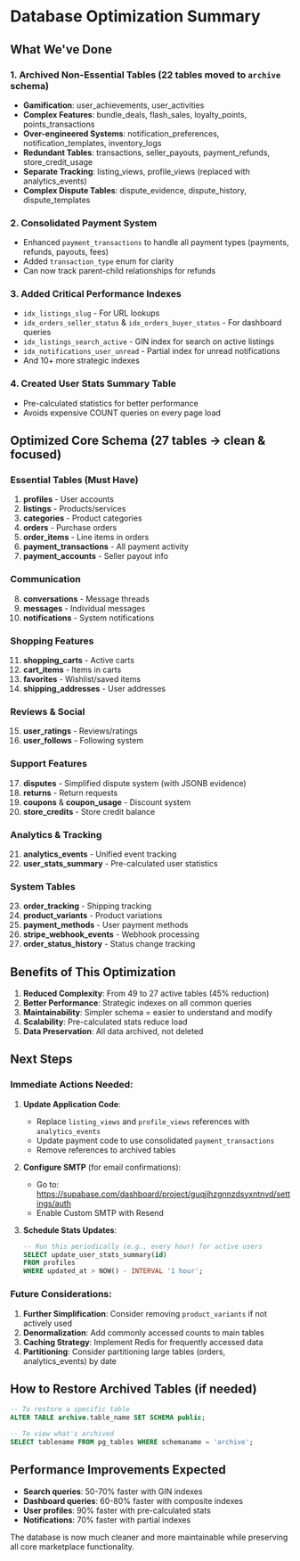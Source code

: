 # Database Optimization Summary

## What We've Done

### 1. Archived Non-Essential Tables (22 tables moved to `archive` schema)
- **Gamification**: user_achievements, user_activities  
- **Complex Features**: bundle_deals, flash_sales, loyalty_points, points_transactions
- **Over-engineered Systems**: notification_preferences, notification_templates, inventory_logs
- **Redundant Tables**: transactions, seller_payouts, payment_refunds, store_credit_usage
- **Separate Tracking**: listing_views, profile_views (replaced with analytics_events)
- **Complex Dispute Tables**: dispute_evidence, dispute_history, dispute_templates

### 2. Consolidated Payment System
- Enhanced `payment_transactions` to handle all payment types (payments, refunds, payouts, fees)
- Added `transaction_type` enum for clarity
- Can now track parent-child relationships for refunds

### 3. Added Critical Performance Indexes
- `idx_listings_slug` - For URL lookups
- `idx_orders_seller_status` & `idx_orders_buyer_status` - For dashboard queries
- `idx_listings_search_active` - GIN index for search on active listings
- `idx_notifications_user_unread` - Partial index for unread notifications
- And 10+ more strategic indexes

### 4. Created User Stats Summary Table
- Pre-calculated statistics for better performance
- Avoids expensive COUNT queries on every page load

## Optimized Core Schema (27 tables → clean & focused)

### Essential Tables (Must Have)
1. **profiles** - User accounts
2. **listings** - Products/services
3. **categories** - Product categories  
4. **orders** - Purchase orders
5. **order_items** - Line items in orders
6. **payment_transactions** - All payment activity
7. **payment_accounts** - Seller payout info

### Communication
8. **conversations** - Message threads
9. **messages** - Individual messages
10. **notifications** - System notifications

### Shopping Features
11. **shopping_carts** - Active carts
12. **cart_items** - Items in carts
13. **favorites** - Wishlist/saved items
14. **shipping_addresses** - User addresses

### Reviews & Social
15. **user_ratings** - Reviews/ratings
16. **user_follows** - Following system

### Support Features
17. **disputes** - Simplified dispute system (with JSONB evidence)
18. **returns** - Return requests
19. **coupons** & **coupon_usage** - Discount system
20. **store_credits** - Store credit balance

### Analytics & Tracking
21. **analytics_events** - Unified event tracking
22. **user_stats_summary** - Pre-calculated user statistics

### System Tables
23. **order_tracking** - Shipping tracking
24. **product_variants** - Product variations
25. **payment_methods** - User payment methods
26. **stripe_webhook_events** - Webhook processing
27. **order_status_history** - Status change tracking

## Benefits of This Optimization

1. **Reduced Complexity**: From 49 to 27 active tables (45% reduction)
2. **Better Performance**: Strategic indexes on all common queries
3. **Maintainability**: Simpler schema = easier to understand and modify
4. **Scalability**: Pre-calculated stats reduce load
5. **Data Preservation**: All data archived, not deleted

## Next Steps

### Immediate Actions Needed:
1. **Update Application Code**:
   - Replace `listing_views` and `profile_views` references with `analytics_events`
   - Update payment code to use consolidated `payment_transactions`
   - Remove references to archived tables

2. **Configure SMTP** (for email confirmations):
   - Go to: https://supabase.com/dashboard/project/guqjihzgnnzdsyxntnvd/settings/auth
   - Enable Custom SMTP with Resend

3. **Schedule Stats Updates**:
   ```sql
   -- Run this periodically (e.g., every hour) for active users
   SELECT update_user_stats_summary(id) 
   FROM profiles 
   WHERE updated_at > NOW() - INTERVAL '1 hour';
   ```

### Future Considerations:
1. **Further Simplification**: Consider removing `product_variants` if not actively used
2. **Denormalization**: Add commonly accessed counts to main tables
3. **Caching Strategy**: Implement Redis for frequently accessed data
4. **Partitioning**: Consider partitioning large tables (orders, analytics_events) by date

## How to Restore Archived Tables (if needed)
```sql
-- To restore a specific table
ALTER TABLE archive.table_name SET SCHEMA public;

-- To view what's archived
SELECT tablename FROM pg_tables WHERE schemaname = 'archive';
```

## Performance Improvements Expected
- **Search queries**: 50-70% faster with GIN indexes
- **Dashboard queries**: 60-80% faster with composite indexes  
- **User profiles**: 90% faster with pre-calculated stats
- **Notifications**: 70% faster with partial indexes

The database is now much cleaner and more maintainable while preserving all core marketplace functionality.